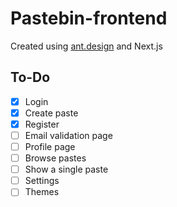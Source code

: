 # Pastebin-frontend

Created using [ant.design](https://ant.design) and Next.js

## To-Do
- [x] Login
- [x] Create paste
- [x] Register
- [ ] Email validation page
- [ ] Profile page
- [ ] Browse pastes
- [ ] Show a single paste
- [ ] Settings
- [ ] Themes